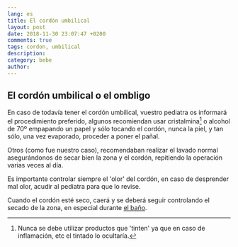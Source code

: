 ```yaml
---
lang: es
title: El cordón umbilical
layout: post
date: 2018-11-30 23:07:47 +0200
comments: true
tags: cordon, umbilical
description:
category: bebe
author:
---
```


## El cordón umbilical o el ombligo

En caso de todavía tener el cordón umbilical, vuestro pediatra os informará el procedimiento preferido, algunos recomiendan usar cristalmina[^1] o alcohol de 70º empapando un papel y sólo tocando el cordón, nunca la piel, y tan sólo, una vez evaporado, proceder a poner el pañal.

Otros (como fue nuestro caso), recomendaban realizar el lavado normal asegurándonos de secar bien la zona y el cordón, repitiendo la operación varias veces al día.

Es importante controlar siempre el 'olor' del cordón, en caso de desprender mal olor, acudir al pediatra para que lo revise.

Cuando el cordón esté seco, caerá y se deberá seguir controlando el secado de la zona, en especial durante [el baño]({filename}banyo.md).

[^1]: Nunca se debe utilizar productos que 'tinten' ya que en caso de inflamación, etc el tintado lo ocultaría.